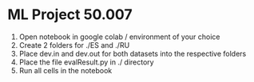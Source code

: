 
# ML Project 50.007


1) Open notebook in google colab / environment of your choice
2) Create 2 folders for ./ES and ./RU
3) Place dev.in and dev.out for both datasets into the respective folders
4) Place the file evalResult.py in ./ directory
5) Run all cells in the notebook

